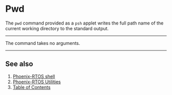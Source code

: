 # Pwd

The `pwd` command provided as a `psh` applet writes
the full path name of the current working directory
to the standard output.

---

The command takes no arguments.

---

## See also

1. [Phoenix-RTOS shell](psh.md)
2. [Phoenix-RTOS Utilities](README.md)
3. [Table of Contents](../README.md)
